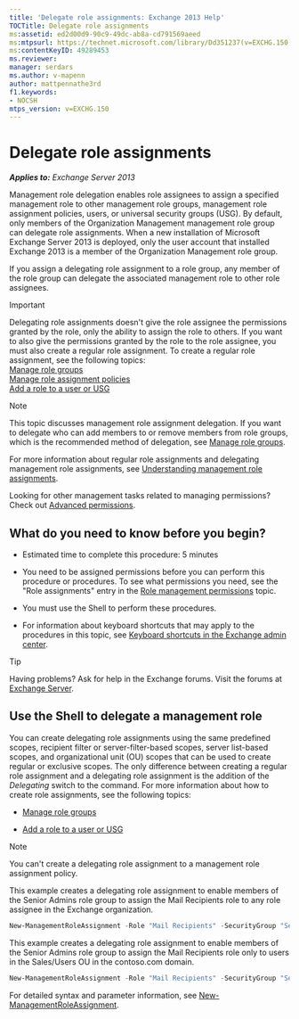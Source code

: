 ```yaml
---
title: 'Delegate role assignments: Exchange 2013 Help'
TOCTitle: Delegate role assignments
ms:assetid: ed2d00d9-90c9-49dc-ab8a-cd791569aeed
ms:mtpsurl: https://technet.microsoft.com/library/Dd351237(v=EXCHG.150)
ms:contentKeyID: 49289453
ms.reviewer: 
manager: serdars
ms.author: v-mapenn
author: mattpennathe3rd
f1.keywords:
- NOCSH
mtps_version: v=EXCHG.150
---
```


# Delegate role assignments

_**Applies to:** Exchange Server 2013_

Management role delegation enables role assignees to assign a specified management role to other management role groups, management role assignment policies, users, or universal security groups (USG). By default, only members of the Organization Management management role group can delegate role assignments. When a new installation of Microsoft Exchange Server 2013 is deployed, only the user account that installed Exchange 2013 is a member of the Organization Management role group.

If you assign a delegating role assignment to a role group, any member of the role group can delegate the associated management role to other role assignees.

> [!IMPORTANT]
> Delegating role assignments doesn't give the role assignee the permissions granted by the role, only the ability to assign the role to others. If you want to also give the permissions granted by the role to the role assignee, you must also create a regular role assignment. To create a regular role assignment, see the following topics:<BR><A href="manage-role-groups-exchange-2013-help.md">Manage role groups</A><BR><A href="manage-role-assignment-policies-exchange-2013-help.md">Manage role assignment policies</A><BR><A href="add-a-role-to-a-user-or-usg-exchange-2013-help.md">Add a role to a user or USG</A>

> [!NOTE]
> This topic discusses management role assignment delegation. If you want to delegate who can add members to or remove members from role groups, which is the recommended method of delegation, see <A href="manage-role-groups-exchange-2013-help.md">Manage role groups</A>.

For more information about regular role assignments and delegating management role assignments, see [Understanding management role assignments](understanding-management-role-assignments-exchange-2013-help.md).

Looking for other management tasks related to managing permissions? Check out [Advanced permissions](advanced-permissions-exchange-2013-help.md).

## What do you need to know before you begin?

- Estimated time to complete this procedure: 5 minutes

- You need to be assigned permissions before you can perform this procedure or procedures. To see what permissions you need, see the "Role assignments" entry in the [Role management permissions](role-management-permissions-exchange-2013-help.md) topic.

- You must use the Shell to perform these procedures.

- For information about keyboard shortcuts that may apply to the procedures in this topic, see [Keyboard shortcuts in the Exchange admin center](keyboard-shortcuts-in-the-exchange-admin-center-2013-help.md).

> [!TIP]
> Having problems? Ask for help in the Exchange forums. Visit the forums at [Exchange Server](https://go.microsoft.com/fwlink/p/?linkid=60612).

## Use the Shell to delegate a management role

You can create delegating role assignments using the same predefined scopes, recipient filter or server-filter-based scopes, server list-based scopes, and organizational unit (OU) scopes that can be used to create regular or exclusive scopes. The only difference between creating a regular role assignment and a delegating role assignment is the addition of the *Delegating* switch to the command. For more information about how to create role assignments, see the following topics:

- [Manage role groups](manage-role-groups-exchange-2013-help.md)

- [Add a role to a user or USG](add-a-role-to-a-user-or-usg-exchange-2013-help.md)

> [!NOTE]
> You can't create a delegating role assignment to a management role assignment policy.

This example creates a delegating role assignment to enable members of the Senior Admins role group to assign the Mail Recipients role to any role assignee in the Exchange organization.

```powershell
New-ManagementRoleAssignment -Role "Mail Recipients" -SecurityGroup "Senior Admins" -Name "Mail Recipients_Senior Admin - Delegate" -Delegating
```

This example creates a delegating role assignment to enable members of the Senior Admins role group to assign the Mail Recipients role only to users in the Sales/Users OU in the contoso.com domain.

```powershell
New-ManagementRoleAssignment -Role "Mail Recipients" -SecurityGroup "Senior Admins" -Name "Mail Recipients_Senior Admins - Delegate" -RecipientOrganizationalUnitScope contoso.com/sales/users -Delegating
```

For detailed syntax and parameter information, see [New-ManagementRoleAssignment](https://technet.microsoft.com/library/dd335193\(v=exchg.150\)).
